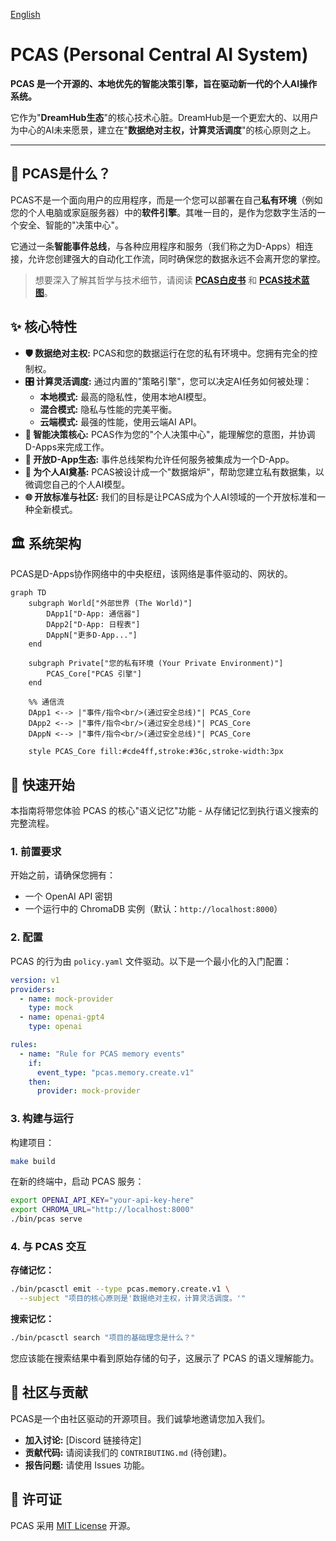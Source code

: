 [English](README.md)

# PCAS (Personal Central AI System)

**PCAS 是一个开源的、本地优先的智能决策引擎，旨在驱动新一代的个人AI操作系统。**

它作为"**DreamHub生态**"的核心技术心脏。DreamHub是一个更宏大的、以用户为中心的AI未来愿景，建立在"**数据绝对主权，计算灵活调度**"的核心原则之上。

---

## 📖 PCAS是什么？

PCAS不是一个面向用户的应用程序，而是一个您可以部署在自己**私有环境**（例如您的个人电脑或家庭服务器）中的**软件引擎**。其唯一目的，是作为您数字生活的一个安全、智能的"决策中心"。

它通过一条**智能事件总线**，与各种应用程序和服务（我们称之为D-Apps）相连接，允许您创建强大的自动化工作流，同时确保您的数据永远不会离开您的掌控。

> 想要深入了解其哲学与技术细节，请阅读 **[PCAS白皮书](docs/WHITEPAPER.md)** 和 **[PCAS技术蓝图](docs/PCAS_PLAN.md)**。

## ✨ 核心特性

*   **🛡️ 数据绝对主权:** PCAS和您的数据运行在您的私有环境中。您拥有完全的控制权。
*   **🎛️ 计算灵活调度:** 通过内置的"策略引擎"，您可以决定AI任务如何被处理：
    *   **本地模式:** 最高的隐私性，使用本地AI模型。
    *   **混合模式:** 隐私与性能的完美平衡。
    *   **云端模式:** 最强的性能，使用云端AI API。
*   **🤖 智能决策核心:** PCAS作为您的"个人决策中心"，能理解您的意图，并协调D-Apps来完成工作。
*   **🧩 开放D-App生态:** 事件总线架构允许任何服务被集成为一个D-App。
*   **🚀 为个人AI奠基:** PCAS被设计成一个"数据熔炉"，帮助您建立私有数据集，以微调您自己的个人AI模型。
*   **🌐 开放标准与社区:** 我们的目标是让PCAS成为个人AI领域的一个开放标准和一种全新模式。

## 🏛️ 系统架构

PCAS是D-Apps协作网络中的中央枢纽，该网络是事件驱动的、网状的。

```mermaid
graph TD
    subgraph World["外部世界 (The World)"]
        DApp1["D-App: 通信器"]
        DApp2["D-App: 日程表"]
        DAppN["更多D-App..."]
    end
    
    subgraph Private["您的私有环境 (Your Private Environment)"]
        PCAS_Core["PCAS 引擎"]
    end
    
    %% 通信流
    DApp1 <--> |"事件/指令<br/>(通过安全总线)"| PCAS_Core
    DApp2 <--> |"事件/指令<br/>(通过安全总线)"| PCAS_Core
    DAppN <--> |"事件/指令<br/>(通过安全总线)"| PCAS_Core
    
    style PCAS_Core fill:#cde4ff,stroke:#36c,stroke-width:3px
```

## 🚀 快速开始

本指南将带您体验 PCAS 的核心"语义记忆"功能 - 从存储记忆到执行语义搜索的完整流程。

### 1. 前置要求

开始之前，请确保您拥有：
- 一个 OpenAI API 密钥
- 一个运行中的 ChromaDB 实例（默认：`http://localhost:8000`）

### 2. 配置

PCAS 的行为由 `policy.yaml` 文件驱动。以下是一个最小化的入门配置：

```yaml
version: v1
providers:
  - name: mock-provider
    type: mock
  - name: openai-gpt4
    type: openai

rules:
  - name: "Rule for PCAS memory events"
    if:
      event_type: "pcas.memory.create.v1"
    then:
      provider: mock-provider
```

### 3. 构建与运行

构建项目：
```bash
make build
```

在新的终端中，启动 PCAS 服务：
```bash
export OPENAI_API_KEY="your-api-key-here"
export CHROMA_URL="http://localhost:8000"
./bin/pcas serve
```

### 4. 与 PCAS 交互

**存储记忆：**
```bash
./bin/pcasctl emit --type pcas.memory.create.v1 \
  --subject "项目的核心原则是'数据绝对主权，计算灵活调度。'"
```

**搜索记忆：**
```bash
./bin/pcasctl search "项目的基础理念是什么？"
```

您应该能在搜索结果中看到原始存储的句子，这展示了 PCAS 的语义理解能力。

## 🤝 社区与贡献

PCAS是一个由社区驱动的开源项目。我们诚挚地邀请您加入我们。

*   **加入讨论:** [Discord 链接待定]
*   **贡献代码:** 请阅读我们的 `CONTRIBUTING.md` (待创建)。
*   **报告问题:** 请使用 Issues 功能。

## 📄 许可证

PCAS 采用 [MIT License](LICENSE) 开源。
